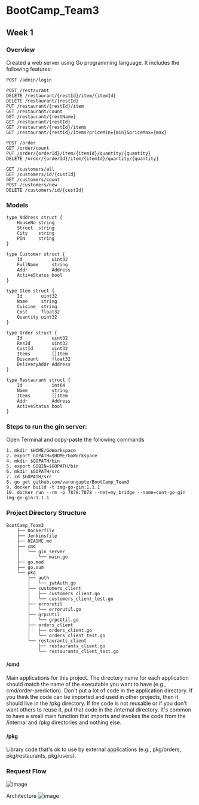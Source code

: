 # BootCamp_Team3

## Week 1
### Overview
Created a web server using Go programming language. 
It includes the following features:
```
POST /admin/login

POST /restaurant
DELETE /restaurant/{restId}/item/{itemId}
DELETE /restaurant/{restId}
PUT /restaurant/{restId}/item
GET /restaurant/count
GET /restaurant/{restName}
GET /restaurant/{restId}
GET /restaurant/{restId}/items
GET /restaurant/{restId}/items?priceMin={min}&priceMax={max}

POST /order
GET /order/count
PUT /order/{orderId}/item/{itemId}/quantity/{quantity}
DELETE /order/{orderId}/item/{itemId}/quantity/{quantity}

GET /customers/all
GET /customers/id/{custId}
GET /customers/count
POST /customers/new
DELETE /customers/id/{custId}
```

### Models
```
type Address struct {
	HouseNo string
	Street  string
	City    string
	PIN     string
}

type Customer struct {
	Id           uint32
	FullName     string
	Addr         Address
	ActiveStatus bool
}

type Item struct {
	Id       uint32
	Name     string
	Cuisine  string
	Cost     float32
	Quantity uint32
}

type Order struct {
	Id           uint32
	ResId        uint32
	CustId       uint32
	Items        []Item
	Discount     float32
	DeliveryAddr Address
}

type Restaurant struct {
	Id           int64
	Name         string
	Items        []Item
	Addr         Address
	ActiveStatus bool
}
```

### Steps to run the gin server:
Open Terminal and copy-paste the following commands
```
1. mkdir $HOME/GoWorkspace
2. export GOPATH=$HOME/GoWorkspace
4. mkdir $GOPATH/bin
5. export GOBIN=$GOPATH/bin
6. mkdir $GOPATH/src
7. cd $GOPATH/src
8. go get github.com/varungupte/BootCamp_Team3
9. docker build -t img-go-gin:1.1.1
10. docker run --rm -p 7878:7878 --net=my_bridge --name=cont-go-gin img-go-gin:1.1.1
```

### Project Directory Structure
```
BootCamp_Team3
    ├── Dockerfile
    ├── Jenkinsfile
    ├── README.md
    ├── cmd
    │   └── gin_server
    │       └── main.go
    ├── go.mod
    ├── go.sum
    └── pkg
        ├── auth
        │   └── jwtAuth.go
        ├── customers_client
        │   ├── customers_client.go
        │   └── customers_client_test.go
        ├── errorutil
        │   └── errorutil.go
        ├── grpcUtil
        │   └── grpcUtil.go
        ├── orders_client
        │   ├── orders_client.go
        │   └── orders_client_test.go
        └── restaurants_client
            ├── restaurants_client.go
            └── restaurants_client_test.go
```

#### /cmd
Main applications for this project.
The directory name for each application should match the name of the executable you want to have (e.g., cmd/order-prediction).
Don't put a lot of code in the application directory. If you think the code can be imported and used in other projects, then it should live in the /pkg directory. If the code is not reusable or if you don't want others to reuse it, 
put that code in the /internal directory.
It's common to have a small main function that imports and invokes the code from the /internal and /pkg directories and nothing else.

#### /pkg
Library code that's ok to use by external applications (e.g., pkg/orders, pkg/restaurants, pkg/users). 

### Request Flow

![image](https://user-images.githubusercontent.com/59866066/88765441-1c657e80-d194-11ea-9f5c-17054dfc3d5e.png)

Architecture
![image](https://user-images.githubusercontent.com/59866066/89395956-9d3fef80-d72b-11ea-9f67-ae5c8d82f6db.jpeg)
